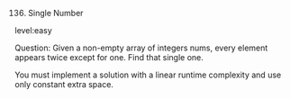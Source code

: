 136. Single Number

level:easy

Question:
Given a non-empty array of integers nums, every element appears twice except for one. Find that single one.

You must implement a solution with a linear runtime complexity and use only constant extra space.
